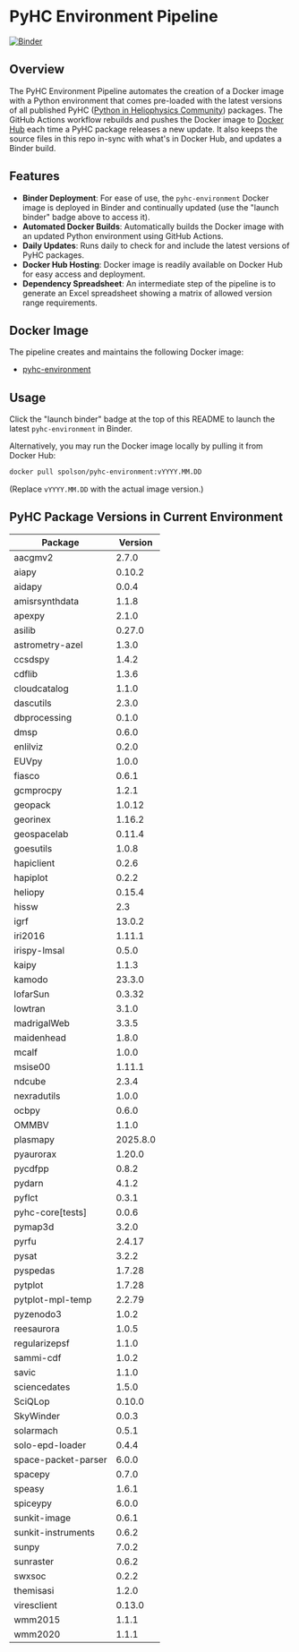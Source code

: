 # PyHC Environment Pipeline
[![Binder](https://binder.opensci.2i2c.cloud/badge_logo.svg)](https://binder.opensci.2i2c.cloud/v2/gh/heliophysicsPy/science-platforms-coordination/pyhc?urlpath=lab/tree/Welcome.ipynb)

## Overview
The PyHC Environment Pipeline automates the creation of a Docker image with a Python environment that comes pre-loaded with the latest versions of all published PyHC ([Python in Heliophysics Community](https://pyhc.org/projects)) packages. The GitHub Actions workflow rebuilds and pushes the Docker image to [Docker Hub](https://hub.docker.com/u/spolson) each time a PyHC package releases a new update. It also keeps the source files in this repo in-sync with what's in Docker Hub, and updates a Binder build.

## Features
- **Binder Deployment**: For ease of use, the `pyhc-environment` Docker image is deployed in Binder and continually updated (use the "launch binder" badge above to access it).
- **Automated Docker Builds**: Automatically builds the Docker image with an updated Python environment using GitHub Actions.
- **Daily Updates**: Runs daily to check for and include the latest versions of PyHC packages.
- **Docker Hub Hosting**: Docker image is readily available on Docker Hub for easy access and deployment.
- **Dependency Spreadsheet**: An intermediate step of the pipeline is to generate an Excel spreadsheet showing a matrix of allowed version range requirements.

## Docker Image
The pipeline creates and maintains the following Docker image:
- [pyhc-environment](https://hub.docker.com/r/spolson/pyhc-environment)

## Usage
Click the "launch binder" badge at the top of this README to launch the latest `pyhc-environment` in Binder.

Alternatively, you may run the Docker image locally by pulling it from Docker Hub:

```bash
docker pull spolson/pyhc-environment:vYYYY.MM.DD
```
(Replace `vYYYY.MM.DD` with the actual image version.)

## PyHC Package Versions in Current Environment
Package | Version
---|---
aacgmv2 | 2.7.0
aiapy | 0.10.2
aidapy | 0.0.4
amisrsynthdata | 1.1.8
apexpy | 2.1.0
asilib | 0.27.0
astrometry-azel | 1.3.0
ccsdspy | 1.4.2
cdflib | 1.3.6
cloudcatalog | 1.1.0
dascutils | 2.3.0
dbprocessing | 0.1.0
dmsp | 0.6.0
enlilviz | 0.2.0
EUVpy | 1.0.0
fiasco | 0.6.1
gcmprocpy | 1.2.1
geopack | 1.0.12
georinex | 1.16.2
geospacelab | 0.11.4
goesutils | 1.0.8
hapiclient | 0.2.6
hapiplot | 0.2.2
heliopy | 0.15.4
hissw | 2.3
igrf | 13.0.2
iri2016 | 1.11.1
irispy-lmsal | 0.5.0
kaipy | 1.1.3
kamodo | 23.3.0
lofarSun | 0.3.32
lowtran | 3.1.0
madrigalWeb | 3.3.5
maidenhead | 1.8.0
mcalf | 1.0.0
msise00 | 1.11.1
ndcube | 2.3.4
nexradutils | 1.0.0
ocbpy | 0.6.0
OMMBV | 1.1.0
plasmapy | 2025.8.0
pyaurorax | 1.20.0
pycdfpp | 0.8.2
pydarn | 4.1.2
pyflct | 0.3.1
pyhc-core[tests] | 0.0.6
pymap3d | 3.2.0
pyrfu | 2.4.17
pysat | 3.2.2
pyspedas | 1.7.28
pytplot | 1.7.28
pytplot-mpl-temp | 2.2.79
pyzenodo3 | 1.0.2
reesaurora | 1.0.5
regularizepsf | 1.1.0
sammi-cdf | 1.0.2
savic | 1.1.0
sciencedates | 1.5.0
SciQLop | 0.10.0
SkyWinder | 0.0.3
solarmach | 0.5.1
solo-epd-loader | 0.4.4
space-packet-parser | 6.0.0
spacepy | 0.7.0
speasy | 1.6.1
spiceypy | 6.0.0
sunkit-image | 0.6.1
sunkit-instruments | 0.6.2
sunpy | 7.0.2
sunraster | 0.6.2
swxsoc | 0.2.2
themisasi | 1.2.0
viresclient | 0.13.0
wmm2015 | 1.1.1
wmm2020 | 1.1.1
